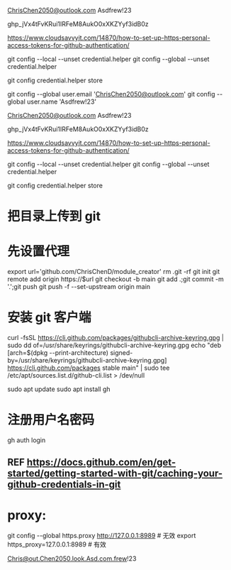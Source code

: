 
ChrisChen2050@outlook.com
Asdfrew!23

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


https://www.cloudsavvyit.com/14870/how-to-set-up-https-personal-access-tokens-for-github-authentication/

git config --local --unset credential.helper
git config --global --unset credential.helper


git config credential.helper store

git config --global user.email 'ChrisChen2050@outlook.com'
git config --global user.name 'Asdfrew!23'

ChrisChen2050@outlook.com
Asdfrew!23

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


https://www.cloudsavvyit.com/14870/how-to-set-up-https-personal-access-tokens-for-github-authentication/

git config --local --unset credential.helper
git config --global --unset credential.helper


git config credential.helper store


# 把目录上传到 git

# 先设置代理
export url='github.com/ChrisChenD/module_creator'
rm .git -rf
git init
git remote add origin https://$url
git checkout -b main
git add .;git commit -m '.';git push
git push -f --set-upstream origin main





# 安装 git 客户端
curl -fsSL https://cli.github.com/packages/githubcli-archive-keyring.gpg | sudo dd of=/usr/share/keyrings/githubcli-archive-keyring.gpg
echo "deb [arch=$(dpkg --print-architecture) signed-by=/usr/share/keyrings/githubcli-archive-keyring.gpg] https://cli.github.com/packages stable main" | sudo tee /etc/apt/sources.list.d/github-cli.list > /dev/null

sudo apt update
sudo apt install gh

# 注册用户名密码
gh auth login
## REF https://docs.github.com/en/get-started/getting-started-with-git/caching-your-github-credentials-in-git

# proxy:
git config --global https.proxy http://127.0.0.1:8989 # 无效
export https_proxy=127.0.0.1:8989 # 有效



Chris@out.Chen2050.look.Asd.com.frew!23
